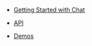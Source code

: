 - [Getting Started with Chat](/concepts/05%20UI%20Components/Chat/05%20Getting%20Started%20with%20Chat/00%20Getting%20Started%20with%20Chat.md '/Documentation/Guide/UI_Components/Chat/Getting_Started_with_Chat/')

- [API](/api-reference/10%20UI%20Components/dxChat '/Documentation/ApiReference/UI_Components/dxChat/')

- [Demos](https://js.devexpress.com/Demos/WidgetsGallery/Demo/Chat/Overview/)
